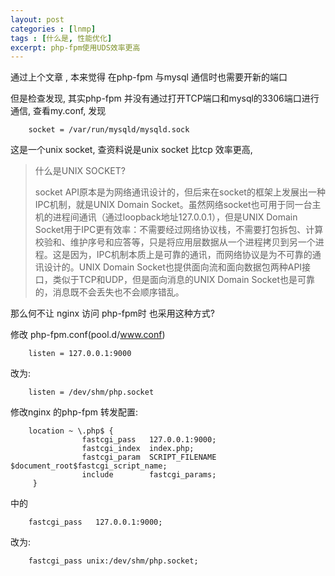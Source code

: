 ```yaml
---
layout: post
categories : [lnmp]
tags : [什么是, 性能优化]
excerpt: php-fpm使用UDS效率更高
---
```


通过上个文章 , 本来觉得 在php-fpm 与mysql 通信时也需要开新的端口

但是检查发现, 其实php-fpm 并没有通过打开TCP端口和mysql的3306端口进行通信, 查看my.conf, 发现

        socket = /var/run/mysqld/mysqld.sock

这是一个unix socket, 查资料说是unix socket 比tcp 效率更高,

>什么是UNIX SOCKET?
>
>socket API原本是为网络通讯设计的，但后来在socket的框架上发展出一种IPC机制，就是UNIX Domain Socket。虽然网络socket也可用于同一台主机的进程间通讯（通过loopback地址127.0.0.1），但是UNIX Domain Socket用于IPC更有效率：不需要经过网络协议栈，不需要打包拆包、计算校验和、维护序号和应答等，只是将应用层数据从一个进程拷贝到另一个进程。这是因为，IPC机制本质上是可靠的通讯，而网络协议是为不可靠的通讯设计的。UNIX Domain Socket也提供面向流和面向数据包两种API接口，类似于TCP和UDP，但是面向消息的UNIX Domain Socket也是可靠的，消息既不会丢失也不会顺序错乱。



那么何不让 nginx 访问 php-fpm时 也采用这种方式?

修改 php-fpm.conf(pool.d/www.conf)

        listen = 127.0.0.1:9000

改为:

        listen = /dev/shm/php.socket

修改nginx 的php-fpm 转发配置:

        location ~ \.php$ {
                    fastcgi_pass   127.0.0.1:9000;
                    fastcgi_index  index.php;
                    fastcgi_param  SCRIPT_FILENAME  $document_root$fastcgi_script_name;
                    include        fastcgi_params;
         }

中的

        fastcgi_pass   127.0.0.1:9000;

改为:

        fastcgi_pass unix:/dev/shm/php.socket;





